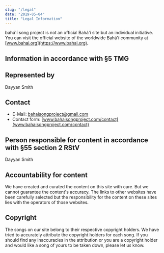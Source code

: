 ```yaml
---
slug: "/legal"
date: "2019-05-04"
title: "Legal Information"
---
```

bahá'í song project is not an official Bahá'í site but an individual initiative. You can visit the official website of the worldwide Bahá'í community at [www.bahai.org](https://www.bahai.org).

## Information in accordance with §5 TMG

## Represented by

Dayyan Smith

## Contact

*   E-Mail: bahaisongproject@gmail.com
*   Contact form: [www.bahaisongproject.com/contact](www.bahaisongproject.com/contact)

## Person responsible for content in accordance with §55 section 2 RStV

Dayyan Smith


## Accountability for content

We have created and curated the content on this site with care. But we cannot guarantee the content's accuracy. The links to other websites have been carefully selected but the responsibility for the content on these sites lies with the operators of those websites.

## Copyright

The songs on our site belong to their respective copyright holders. We have tried to accurately attribute the copyright holders for each song. If you should find any inaccuracies in the attribution or you are a copyright holder and would like a song of yours to be taken down, please <link classname="underline" to="/contact">let us know.